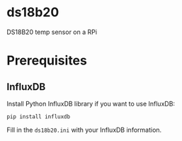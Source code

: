 # ds18b20
DS18B20 temp sensor on a RPi

# Prerequisites

## InfluxDB

Install Python InfluxDB library if you want to use InfluxDB:
```
pip install influxdb
```

Fill in the `ds18b20.ini` with your InfluxDB information.
